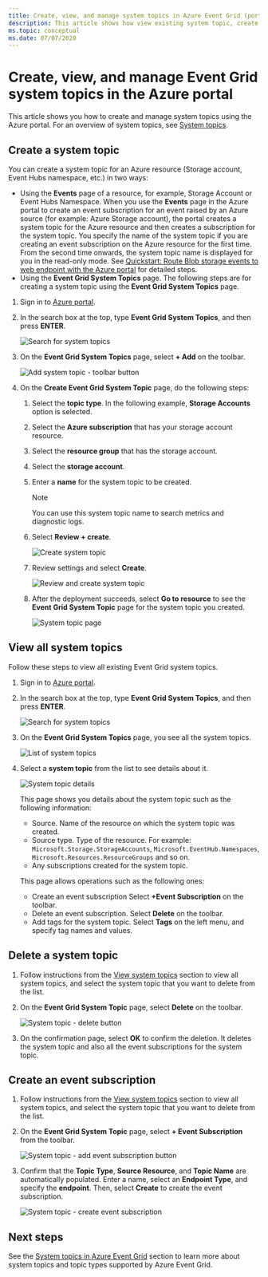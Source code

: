 ```yaml
---
title: Create, view, and manage system topics in Azure Event Grid (portal)
description: This article shows how view existing system topic, create Azure Event Grid system topics using the Azure portal. 
ms.topic: conceptual
ms.date: 07/07/2020
---
```


# Create, view, and manage Event Grid system topics in the Azure portal
This article shows you how to create and manage system topics using the Azure portal. For an overview of system topics, see [System topics](system-topics.md).

## Create a system topic
You can create a system topic for an Azure resource (Storage account, Event Hubs namespace, etc.) in two ways:

- Using the **Events** page of a resource, for example, Storage Account or Event Hubs Namespace. When you use the **Events** page in the Azure portal to create an event subscription for an event raised by an Azure source (for example: Azure Storage account), the portal creates a system topic for the Azure resource and then creates a subscription for the system topic. You specify the name of the system topic if you are creating an event subscription on the Azure resource for the first time. From the second time onwards, the system topic name is displayed for you in the read-only mode. See [Quickstart: Route Blob storage events to web endpoint with the Azure portal](blob-event-quickstart-portal.md#subscribe-to-the-blob-storage) for detailed steps.
- Using the **Event Grid System Topics** page. The following steps are for creating a system topic using the **Event Grid System Topics** page. 

1. Sign in to [Azure portal](https://portal.azure.com).
2. In the search box at the top, type **Event Grid System Topics**, and then press **ENTER**. 

    ![Search for system topics](./media/create-view-manage-system-topics/search-system-topics.png)
3. On the **Event Grid System Topics** page, select **+ Add** on the toolbar.

    ![Add system topic - toolbar button](./media/create-view-manage-system-topics/add-system-topic-menu.png)
4. On the **Create Event Grid System Topic** page, do the following steps:
    1. Select the **topic type**. In the following example, **Storage Accounts** option is selected. 
    2. Select the **Azure subscription** that has your storage account resource. 
    3. Select the **resource group** that has the storage account. 
    4. Select the **storage account**. 
    5. Enter a **name** for the system topic to be created. 
    
        > [!NOTE]
        > You can use this system topic name to search metrics and diagnostic logs.
    6. Select **Review + create**.

        ![Create system topic](./media/create-view-manage-system-topics/create-event-grid-system-topic-page.png)
    5. Review settings and select **Create**. 
        
        ![Review and create system topic](./media/create-view-manage-system-topics/system-topic-review-create.png)
    6. After the deployment succeeds, select **Go to resource** to see the **Event Grid System Topic** page for the system topic you created. 

        ![System topic page](./media/create-view-manage-system-topics/system-topic-page.png)


## View all system topics
Follow these steps to view all existing Event Grid system topics. 

1. Sign in to [Azure portal](https://portal.azure.com).
2. In the search box at the top, type **Event Grid System Topics**, and then press **ENTER**. 

    ![Search for system topics](./media/create-view-manage-system-topics/search-system-topics.png)
3. On the **Event Grid System Topics** page, you see all the system topics. 

    ![List of system topics](./media/create-view-manage-system-topics/list-system-topics.png)
4. Select a **system topic** from the list to see details about it. 

    ![System topic details](./media/create-view-manage-system-topics/system-topic-details.png)

    This page shows you details about the system topic such as the following information: 
    - Source. Name of the resource on which the system topic was created.
    - Source type. Type of the resource. For example: `Microsoft.Storage.StorageAccounts`, `Microsoft.EventHub.Namespaces`, `Microsoft.Resources.ResourceGroups` and so on.
    - Any subscriptions created for the system topic.

    This page allows operations such as the following ones:
    - Create an event subscription Select **+Event Subscription** on the toolbar. 
    - Delete an event subscription. Select **Delete** on the toolbar. 
    - Add tags for the system topic. Select **Tags** on the left menu, and specify tag names and values. 


## Delete a system topic
1. Follow instructions from the [View system topics](#view-all-system-topics) section to view all system topics, and select the system topic that you want to delete from the list. 
2. On the **Event Grid System Topic** page, select **Delete** on the toolbar. 

    ![System topic - delete button](./media/create-view-manage-system-topics/system-topic-delete-button.png)
3. On the confirmation page, select **OK** to confirm the deletion. It deletes the system topic and also all the event subscriptions for the system topic.  

## Create an event subscription
1. Follow instructions from the [View system topics](#view-all-system-topics) section to view all system topics, and select the system topic that you want to delete from the list. 
2. On the **Event Grid System Topic** page, select **+ Event Subscription** from the toolbar. 

    ![System topic - add event subscription button](./media/create-view-manage-system-topics/add-event-subscription-button.png)
3. Confirm that the **Topic Type**, **Source Resource**, and **Topic Name** are automatically populated. Enter a name, select an **Endpoint Type**, and specify the **endpoint**. Then, select **Create** to create the event subscription. 

    ![System topic - create event subscription](./media/create-view-manage-system-topics/create-event-subscription.png)

## Next steps
See the [System topics in Azure Event Grid](system-topics.md) section to learn more about system topics and topic types supported by Azure Event Grid. 
